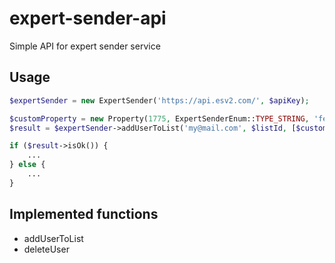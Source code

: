 expert-sender-api
=================

Simple API for expert sender service

## Usage

```php
$expertSender = new ExpertSender('https://api.esv2.com/', $apiKey);

$customProperty = new Property(1775, ExpertSenderEnum::TYPE_STRING, 'female')
$result = $expertSender->addUserToList('my@mail.com', $listId, [$customProperty], 'My name');

if ($result->isOk()) {
    ...
} else {
    ...
}
```

## Implemented functions

* addUserToList
* deleteUser